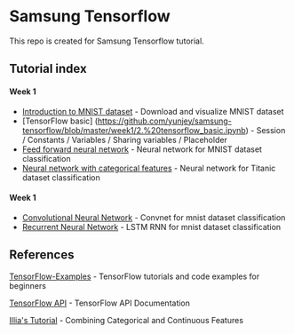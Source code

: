 # Samsung Tensorflow
This repo is created for Samsung Tensorflow tutorial.



## Tutorial index
#### Week 1 
* [Introduction to MNIST dataset](https://github.com/yunjey/samsung-tensorflow/blob/master/week1/1.%20mnist_data_introduction.ipynb) - Download and visualize MNIST dataset
* [TensorFlow basic] (https://github.com/yunjey/samsung-tensorflow/blob/master/week1/2.%20tensorflow_basic.ipynb) - Session / Constants / Variables / Sharing variables / Placeholder
* [Feed forward neural network](https://github.com/yunjey/samsung-tensorflow/blob/master/week1/3.%20feed_forward_neural_network.ipynb) - Neural network for MNIST dataset classification
* [Neural network with categorical features](https://github.com/yunjey/samsung-tensorflow/blob/master/week1/4.%20categorical_features.ipynb) - Neural network for Titanic dataset classification

#### Week 1 

* [Convolutional Neural Network](https://github.com/yunjey/samsung-tensorflow/blob/master/week2/1.%20convolutional%20neural%20network.ipynb) - Convnet for mnist dataset classification
* [Recurrent Neural Network](https://github.com/yunjey/samsung-tensorflow/blob/master/week2/2.%20recurrent%20neural%20network.ipynb) - LSTM RNN for mnist dataset classification

## References
[TensorFlow-Examples](https://github.com/aymericdamien/TensorFlow-Examples) - TensorFlow tutorials and code examples for beginners

[TensorFlow API](https://www.tensorflow.org/versions/r0.11/api_docs/index.html) - TensorFlow API Documentation

[Illia's Tutorial](https://medium.com/@ilblackdragon/tensorflow-tutorial-part-4-958c29c717a0#.tyj4fq2yf) - Combining Categorical and Continuous Features
